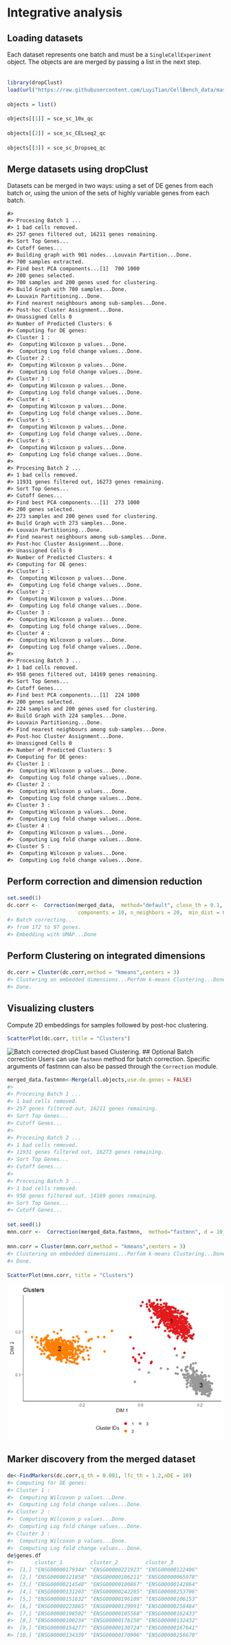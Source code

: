 Integrative analysis
================

## Loading datasets

Each dataset represents one batch and must be a `SingleCellExperiment`
object. The objects are are merged by passing a list in the next step.

``` r

library(dropClust)
load(url("https://raw.githubusercontent.com/LuyiTian/CellBench_data/master/data/sincell_with_class.RData"))

objects = list()

objects[[1]] = sce_sc_10x_qc

objects[[2]] = sce_sc_CELseq2_qc

objects[[3]] = sce_sc_Dropseq_qc
```

## Merge datasets using dropClust

Datasets can be merged in two ways: using a set of DE genes from each
batch or, using the union of the sets of highly variable genes from each
batch.

    #> 
    #> Procesing Batch 1 ...
    #> 1 bad cells removed.
    #> 257 genes filtered out, 16211 genes remaining.
    #> Sort Top Genes...
    #> Cutoff Genes...
    #> Building graph with 901 nodes...Louvain Partition...Done.
    #> 700 samples extracted.
    #> Find best PCA components...[1]  700 1000
    #> 200 genes selected.
    #> 700 samples and 200 genes used for clustering.
    #> Build Graph with 700 samples...Done.
    #> Louvain Partitioning...Done.
    #> Find nearest neighbours among sub-samples...Done.
    #> Post-hoc Cluster Assignment...Done.
    #> Unassigned Cells 0 
    #> Number of Predicted Clusters: 6 
    #> Computing for DE genes:
    #> Cluster 1 :
    #>  Computing Wilcoxon p values...Done.
    #>  Computing Log fold change values...Done.
    #> Cluster 2 :
    #>  Computing Wilcoxon p values...Done.
    #>  Computing Log fold change values...Done.
    #> Cluster 3 :
    #>  Computing Wilcoxon p values...Done.
    #>  Computing Log fold change values...Done.
    #> Cluster 4 :
    #>  Computing Wilcoxon p values...Done.
    #>  Computing Log fold change values...Done.
    #> Cluster 5 :
    #>  Computing Wilcoxon p values...Done.
    #>  Computing Log fold change values...Done.
    #> Cluster 6 :
    #>  Computing Wilcoxon p values...Done.
    #>  Computing Log fold change values...Done.
    #> 
    #> Procesing Batch 2 ...
    #> 1 bad cells removed.
    #> 11931 genes filtered out, 16273 genes remaining.
    #> Sort Top Genes...
    #> Cutoff Genes...
    #> Find best PCA components...[1]  273 1000
    #> 200 genes selected.
    #> 273 samples and 200 genes used for clustering.
    #> Build Graph with 273 samples...Done.
    #> Louvain Partitioning...Done.
    #> Find nearest neighbours among sub-samples...Done.
    #> Post-hoc Cluster Assignment...Done.
    #> Unassigned Cells 0 
    #> Number of Predicted Clusters: 4 
    #> Computing for DE genes:
    #> Cluster 1 :
    #>  Computing Wilcoxon p values...Done.
    #>  Computing Log fold change values...Done.
    #> Cluster 2 :
    #>  Computing Wilcoxon p values...Done.
    #>  Computing Log fold change values...Done.
    #> Cluster 3 :
    #>  Computing Wilcoxon p values...Done.
    #>  Computing Log fold change values...Done.
    #> Cluster 4 :
    #>  Computing Wilcoxon p values...Done.
    #>  Computing Log fold change values...Done.
    #> 
    #> Procesing Batch 3 ...
    #> 1 bad cells removed.
    #> 958 genes filtered out, 14169 genes remaining.
    #> Sort Top Genes...
    #> Cutoff Genes...
    #> Find best PCA components...[1]  224 1000
    #> 200 genes selected.
    #> 224 samples and 200 genes used for clustering.
    #> Build Graph with 224 samples...Done.
    #> Louvain Partitioning...Done.
    #> Find nearest neighbours among sub-samples...Done.
    #> Post-hoc Cluster Assignment...Done.
    #> Unassigned Cells 0 
    #> Number of Predicted Clusters: 5 
    #> Computing for DE genes:
    #> Cluster 1 :
    #>  Computing Wilcoxon p values...Done.
    #>  Computing Log fold change values...Done.
    #> Cluster 2 :
    #>  Computing Wilcoxon p values...Done.
    #>  Computing Log fold change values...Done.
    #> Cluster 3 :
    #>  Computing Wilcoxon p values...Done.
    #>  Computing Log fold change values...Done.
    #> Cluster 4 :
    #>  Computing Wilcoxon p values...Done.
    #>  Computing Log fold change values...Done.
    #> Cluster 5 :
    #>  Computing Wilcoxon p values...Done.
    #>  Computing Log fold change values...Done.

## Perform correction and dimension reduction

``` r
set.seed(1)
dc.corr <-  Correction(merged_data,  method="default", close_th = 0.1, cells_th = 0.1,
                       components = 10, n_neighbors = 20,  min_dist = 0.5)
#> Batch correcting...
#> from 172 to 97 genes.
#> Embedding with UMAP...Done
```

## Perform Clustering on integrated dimensions

``` r
dc.corr = Cluster(dc.corr,method = "kmeans",centers = 3)
#> Clustering on embedded dimensions...Perfom k-means Clustering...Done.
#> Done.
```

## Visualizing clusters

Compute 2D embeddings for samples followed by post-hoc clustering.

``` r
ScatterPlot(dc.corr, title = "Clusters")
```

![Batch corrected dropClust based
Clustering.](batchCorrection_files/figure-gfm/unnamed-chunk-5-1.png)
\#\# Optional Batch correction Users can use `fastmnn` method for batch
correction. Specific arguments of fastmnn can also be passed through the
`Correction` module.

``` r
merged_data.fastmnn<-Merge(all.objects,use.de.genes = FALSE)
#> 
#> Procesing Batch 1 ...
#> 1 bad cells removed.
#> 257 genes filtered out, 16211 genes remaining.
#> Sort Top Genes...
#> Cutoff Genes...
#> 
#> Procesing Batch 2 ...
#> 1 bad cells removed.
#> 11931 genes filtered out, 16273 genes remaining.
#> Sort Top Genes...
#> Cutoff Genes...
#> 
#> Procesing Batch 3 ...
#> 1 bad cells removed.
#> 958 genes filtered out, 14169 genes remaining.
#> Sort Top Genes...
#> Cutoff Genes...

set.seed(1)
mnn.corr <-  Correction(merged_data.fastmnn,  method="fastmnn", d = 10)

mnn.corr = Cluster(mnn.corr,method = "kmeans",centers = 3)
#> Clustering on embedded dimensions...Perfom k-means Clustering...Done.
#> Done.

ScatterPlot(mnn.corr, title = "Clusters")
```

![](batchCorrection_files/figure-gfm/unnamed-chunk-6-1.png)<!-- -->

## Marker discovery from the merged dataset

``` r
de<-FindMarkers(dc.corr,q_th = 0.001, lfc_th = 1.2,nDE = 10)
#> Computing for DE genes:
#> Cluster 1 :
#>  Computing Wilcoxon p values...Done.
#>  Computing Log fold change values...Done.
#> Cluster 2 :
#>  Computing Wilcoxon p values...Done.
#>  Computing Log fold change values...Done.
#> Cluster 3 :
#>  Computing Wilcoxon p values...Done.
#>  Computing Log fold change values...Done.
de$genes.df
#>       cluster_1         cluster_2         cluster_3        
#>  [1,] "ENSG00000179344" "ENSG00000221923" "ENSG00000122406"
#>  [2,] "ENSG00000121858" "ENSG00000106211" "ENSG00000065978"
#>  [3,] "ENSG00000214548" "ENSG00000100867" "ENSG00000142864"
#>  [4,] "ENSG00000131203" "ENSG00000242265" "ENSG00000253706"
#>  [5,] "ENSG00000151632" "ENSG00000196109" "ENSG00000106153"
#>  [6,] "ENSG00000223865" "ENSG00000129991" "ENSG00000258484"
#>  [7,] "ENSG00000198502" "ENSG00000105568" "ENSG00000162433"
#>  [8,] "ENSG00000100234" "ENSG00000178150" "ENSG00000132432"
#>  [9,] "ENSG00000154277" "ENSG00000130724" "ENSG00000167641"
#> [10,] "ENSG00000134339" "ENSG00000170906" "ENSG00000256670"
```
